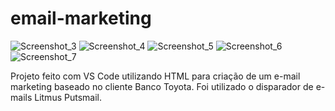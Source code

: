 # email-marketing

![Screenshot_3](https://user-images.githubusercontent.com/85580151/135858943-c9b949d0-1437-4f4e-a6f8-d0dc31701f9b.png)
![Screenshot_4](https://user-images.githubusercontent.com/85580151/135858964-c67cd060-d112-4eed-9a47-eec4f794d6c7.png)
![Screenshot_5](https://user-images.githubusercontent.com/85580151/135858971-16c6dc02-6cce-4587-be93-c46ea5b46ca0.png)
![Screenshot_6](https://user-images.githubusercontent.com/85580151/135858984-0c56d3b2-6646-4222-9bde-c991b8112d20.png)
![Screenshot_7](https://user-images.githubusercontent.com/85580151/135859004-5024ad05-4f69-4065-85a5-6fb8e95482a0.png)


Projeto feito com VS Code utilizando HTML para criação de um e-mail marketing baseado no cliente Banco Toyota.
Foi utilizado o disparador de e-mails Litmus Putsmail.


